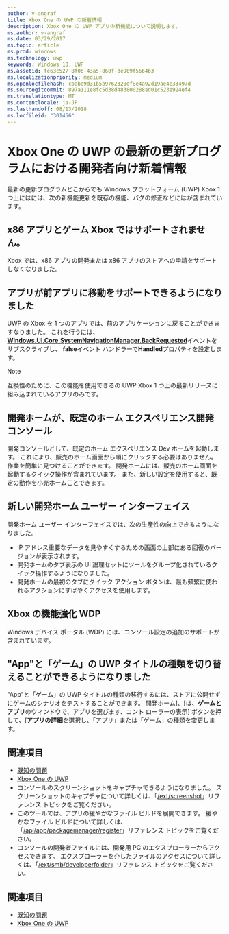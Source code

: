 ```yaml
---
author: v-angraf
title: Xbox One の UWP の新着情報
description: Xbox One の UWP アプリの新機能について説明します。
ms.author: v-angraf
ms.date: 03/29/2017
ms.topic: article
ms.prod: windows
ms.technology: uwp
keywords: Windows 10, UWP
ms.assetid: fe63c527-8f06-43a5-868f-de909f5664b3
ms.localizationpriority: medium
ms.openlocfilehash: cbabe9d31b5b9762320df8e4a92d19ae4e33497d
ms.sourcegitcommit: 897a111e8fc5d38d483800288ad01c523e924ef4
ms.translationtype: MT
ms.contentlocale: ja-JP
ms.lasthandoff: 08/13/2018
ms.locfileid: "301456"
---
```

# <a name="whats-new-for-developers-in-the-latest-update-of-uwp-on-xbox-one"></a>Xbox One の UWP の最新の更新プログラムにおける開発者向け新着情報

最新の更新プログラムどこからでも Windows プラットフォーム (UWP) Xbox 1 つ上にはには、次の新機能更新を既存の機能、バグの修正などにはが含まれています。

## <a name="x86-apps-and-games-are-no-longer-supported-on-xbox"></a>x86 アプリとゲーム Xbox ではサポートされません。  
Xbox では、x86 アプリの開発または x86 アプリのストアへの申請をサポートしなくなりました。

## <a name="apps-can-now-support-navigating-back-to-the-previous-app"></a>アプリが前アプリに移動をサポートできるようになりました 
UWP の Xbox を 1 つのアプリでは、前のアプリケーションに戻ることができますなりました。 これを行うには、 [**Windows.UI.Core.SystemNavigationManager.BackRequested**](https://msdn.microsoft.com/library/windows/apps/dn893595)イベントをサブスクライブし、 **false**イベント ハンドラーで**Handled**プロパティを設定します。

> [!NOTE]
> 互換性のために、この機能を使用できるの UWP Xbox 1 つ上の最新リリースに組み込まれているアプリのみです。 

## <a name="dev-home-is-now-the-default-home-experience-on-development-consoles"></a>開発ホームが、既定のホーム エクスペリエンス開発コンソール
開発コンソールとして、既定のホーム エクスペリエンス Dev ホームを起動します。 これにより、販売のホーム画面から順にクリックする必要はありません。 作業を簡単に見つけることができます。 開発ホームには、販売のホーム画面を起動するクイック操作が含まれています。 また、新しい設定を使用すると、既定の動作を小売ホームことできます。 

## <a name="new-dev-home-user-interface"></a>新しい開発ホーム ユーザー インターフェイス
開発ホーム ユーザー インターフェイスでは、次の生産性の向上できるようになりました。
 - IP アドレス重要なデータを見やすくするための画面の上部にある回復のバージョンが表示されます。 
 - 開発ホームのタブ表示の UI 論理セットにツールをグループ化されているクイック操作するようになりました。
 - 開発ホームの最初のタブにクイック アクション ボタンは、最も頻繁に使われるアクションにすばやくアクセスを使用します。 

## <a name="wdp-for-xbox-enhancements"></a>Xbox の機能強化 WDP
Windows デバイス ポータル (WDP) には、コンソール設定の追加のサポートが含まれています。 

## <a name="you-can-now-switch-the-type-of-your-uwp-title-between-app-and-game"></a>"App"と「ゲーム」の UWP タイトルの種類を切り替えることができるようになりました
"App"と「ゲーム」の UWP タイトルの種類の移行するには、ストアに公開せずにゲームのシナリオをテストすることができます。 開発ホーム]、[は、**ゲームとアプリ**のウィンドウで、アプリを選びます、コント ローラーの表示] ボタンを押して、[**アプリの詳細**を選択し、「アプリ」または「ゲーム」の種類を変更します。

## <a name="see-also"></a>関連項目
- [既知の問題](known-issues.md)
- [Xbox One の UWP](index.md)
 - コンソールのスクリーンショットをキャプチャできるようになりました。 スクリーンショットのキャプチャについて詳しくは、「[/ext/screenshot](wdp-media-capture-api.md)」リファレンス トピックをご覧ください。
 - このツールでは、アプリの緩やかなファイル ビルドを展開できます。 緩やかなファイル ビルドについて詳しくは、「[/api/app/packagemanager/register](wdp-loose-folder-register-api.md)」リファレンス トピックをご覧ください。
 - コンソールの開発者ファイルには、開発用 PC のエクスプローラーからアクセスできます。 エクスプローラーを介したファイルのアクセスについて詳しくは、「[/ext/smb/developerfolder](wdp-smb-api.md)」リファレンス トピックをご覧ください。

## <a name="see-also"></a>関連項目
- [既知の問題](known-issues.md)
- [Xbox One の UWP](index.md)

